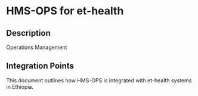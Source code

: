 # HMS-OPS for et-health

## Description

Operations Management

## Integration Points

This document outlines how HMS-OPS is integrated with et-health systems in Ethiopia.

